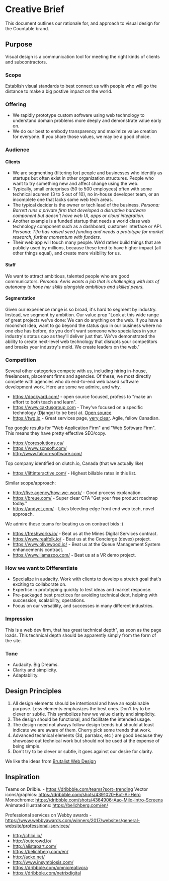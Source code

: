 # Creative Brief

This document outlines our rationale for, and approach to visual design for the Countable brand.

## Purpose

Visual design is a communication tool for meeting the right kinds of clients and subcontractors.

### Scope

Establish visual standards to best connect us with people who will go the distance to make a big postive impact on the world.

### Offering

  * We rapidly prototype custom software using web technology to understand domain problems more deeply and demonstrate value early on.
  * We do our best to embody transparency and maximize value creation for everyone. If you share those values, we may be a good choice.

### Audience

#### Clients

  * We are segmenting (filtering for) people and businesses who identify as startups but often exist in other organization structures. People who want to try something new and affect change using the web.
  * Typically, small enterprises (50 to 500 employees) often with some technical acumen (3 to 5 out of 10), no in-house developer team, or an incomplete one that lacks some web tech areas.
  * The typical decider is the owner or tech lead of the business. *Persona: Barrett runs a private firm that developed a disruptive hardware component but doesn't have web UI, apps or cloud integration.*
  * Another example is a funded startup that needs a world class web technology component such as a dashboard, customer interface or API. *Persona: Tifa has raised seed funding and needs a prototype for market research, further momentum with funders.*
  * Their web app will touch many people. We'd rather build things that are publicly used by millions, because these tend to have higher impact (all other things equal), and create more visibility for us.

#### Staff

We want to attract ambitious, talented people who are good communicators. *Persona: Aeris wants a job that is challenging with lots of autonomy to hone her skills alongside ambitious and skilled peers.*

#### Segmentation

Given our experience range is so broad, it's hard to segment by industry. Instead, we segment by ambition. Our value prop "Look at this wide range of great projects we've done: We can do anything on the web. If you have a moonshot idea, want to go beyond the status quo in our business where no one else has before, do you don't want someone who specializes in your industry's status quo as they'll deliver just that. We've demonstrated the ability to create next-level web technology that disrupts your competitors and breaks your industry's mold. We create leaders on the web."

### Competition

Several other categories compete with us, including hiring in-house, freelancers, placement firms and agencies. Of these, we most directly compete with agencies who do end-to-end web based software development work. Here are some we admire, and why.

  * https://dockyard.com/ - open source focused, profess to "make an effort to both teach and learn".
  * https://www.caktusgroup.com - They've focused on a specific technology (Django) to be best at. [Open source](https://www.caktusgroup.com/about/)
  * https://twg.io - Great services page, [very clear](https://twg.io/services/). Agile, fellow Canadian.

Top google results for "Web Application Firm" and "Web Software Firm". This means they have pretty effective SEO/copy.
  * https://coresolutions.ca/
  * https://www.scnsoft.com/
  * http://www.falcon-software.com/

Top company identified on clutch.io, Canada (that we actually like)
  * https://liftinteractive.com/ - Highest billable rates in this list.

Similar scope/approach:
  * http://five.agency/how-we-work/ - Good process explanation.
  * https://breue.com/ - Super clear CTA "Get your free product roadmap today."
  * https://andyet.com/ - Likes bleeding edge front end web tech, novel approach.

We admire these teams for beating us on contract bids :)
  * https://freshworks.io/ - Beat us at the Mines Digital Services contract.
  * https://www.realfolk.io/ - Beat us at the Concierge (devex) project.
  * https://www.olivewood.io/ - Beat us at the Queue Management System enhancements contract.
  * https://www.llamazoo.com/ - Beat us at a VR demo project.

### How we want to Differentiate

  * Specialize in audacity. Work with clients to develop a stretch goal that's exciting to collaborate on.
  * Expertise in prototyping quickly to test ideas and market response.
  * Pre-packaged best practices for avoiding technical debt, helping with succession, scalability, operations.
  * Focus on our versatility, and successes in many different industries.

### Impression

This is a web dev firm, that has great technical depth", as soon as the page loads. This technical depth should be apparently simply from the form of the site.

### Tone
  
  * Audacity. Big Dreams.
  * Clarity and simplicity.
  * Adaptability.

## Design Principles

1. All design elements should be intentional and have an explainable purpose. Less elements emphasizes the best ones. Don't try to be clever or subtle. This symbolizes how we value clarity and simplicity.
2. The design should be functional, and facilitate the intended usage.
3. The design need not always follow design trends but should at least indicate we are aware of them. Cherry pick some trends that work.
4. Advanced technical elements (3d, parralax, etc ) are good because they showcase out technical work but should not be used at the expense of being simple.
5. Don't try to be clever or subtle, it goes against our desire for clarity.

We like the ideas from [Brutalist Web Design](https://brutalist-web.design/)

## Inspiration

Teams on Driible. - https://dribbble.com/teams?sort=trending
Vector icons/graphics: https://dribbble.com/shots/4391020-Bot-Ai-Hero
Monochrome: https://dribbble.com/shots/4364906-Aao-Milo-Intro-Screens
Animated illustrations: https://belichberg.com/en/

Professional services on Webby awards - https://www.webbyawards.com/winners/2017/websites/general-website/professional-services/

  * http://chloi.io/
  * http://outcrowd.io/
  * http://alistapart.com/
  * https://belichberg.com/en/
  * http://acko.net/
  * http://www.insymbiosis.com/
  * https://dribbble.com/omnicreativora
  * https://dribbble.com/netrixdigital
